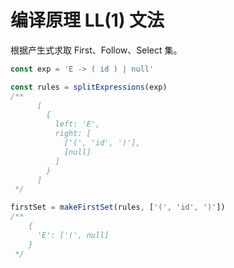 # 编译原理 LL(1) 文法

根据产生式求取 First、Follow、Select 集。

```javascript
const exp = 'E -> ( id ) | null'

const rules = splitExpressions(exp)
/**
      [
        {
          left: 'E',
          right: [
            ['(', 'id', ')'],
            [null]
          ]
        }
      ]
 */

firstSet = makeFirstSet(rules, ['(', 'id', ')'])
/**
    {
      'E': ['(', null]
    }
 */
```